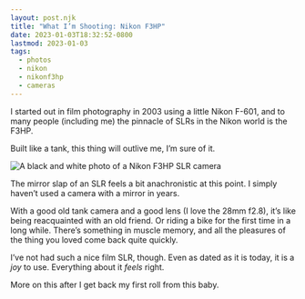```yaml
---
layout: post.njk
title: "What I’m Shooting: Nikon F3HP"
date: 2023-01-03T18:32:52-0800
lastmod: 2023-01-03
tags: 
  - photos
  - nikon
  - nikonf3hp
  - cameras
---
```

I started out in film photography in 2003 using a little Nikon F-601, and to many people (including me) the pinnacle of SLRs in the Nikon world is the F3HP. 

Built like a tank, this thing will outlive me, I’m sure of it. 

<img src="/img/4790a912a9.jpg" alt="A black and white photo of a Nikon F3HP SLR camera" />

The mirror slap of an SLR feels a bit anachronistic at this point. I simply haven’t used a camera with a mirror in years. 

With a good old tank camera and a good lens (I love the 28mm f2.8), it’s like being reacquainted with an old friend. Or riding a bike for the first time in a long while. There’s something in muscle memory, and all the pleasures of the thing you loved come back quite quickly. 

I’ve not had such a nice film SLR, though. Even as dated as it is today, it is a *joy* to use. Everything about it *feels* right. 

More on this after I get back my first roll from this baby. 
